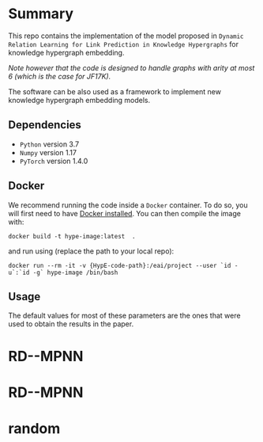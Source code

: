 
Summary
=======

This repo contains the implementation of the model proposed in `Dynamic Relation Learning for Link Prediction in Knowledge Hypergraphs` for knowledge hypergraph embedding. 


_Note however that the code is designed to handle graphs with arity at most 6 (which is the case for JF17K)._

The software can be also used as a framework to implement new knowledge hypergraph embedding models.

## Dependencies

* `Python` version 3.7
* `Numpy` version 1.17
* `PyTorch` version 1.4.0

## Docker
We recommend running the code inside a `Docker` container. 
To do so, you will first need to have [Docker installed](https://docs.docker.com/).
You can then compile the image with:
```console
docker build -t hype-image:latest  .
```

and run using (replace the path to your local repo):
```console
docker run --rm -it -v {HypE-code-path}:/eai/project --user `id -u`:`id -g` hype-image /bin/bash
```

## Usage

The default values for most of these parameters are the ones that were used to obtain the results in the paper.




# RD--MPNN
# RD--MPNN
# random
